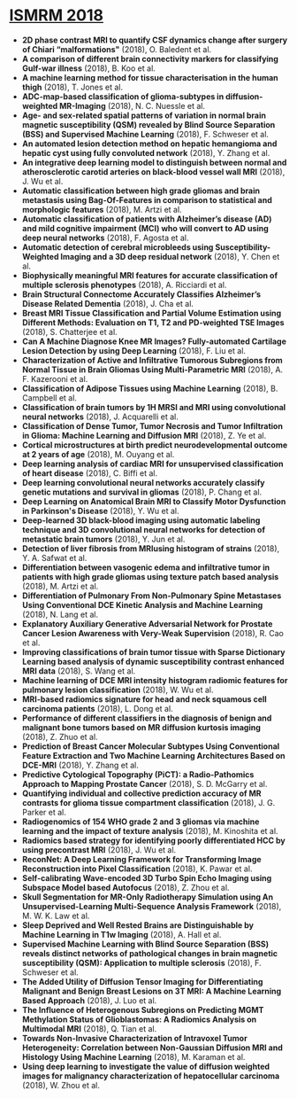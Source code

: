 # [ISMRM 2018](https://www.ismrm.org/18m/)
- **2D phase contrast MRI to quantify CSF dynamics change after surgery of Chiari “malformations"** (2018), O. Baledent et al.
- **A comparison of different brain connectivity markers for classifying Gulf-war illness** (2018), B. Koo et al.
- **A machine learning method for tissue characterisation in the human thigh** (2018), T. Jones et al.
- **ADC-map-based classification of glioma-subtypes in diffusion-weighted MR-Imaging** (2018), N. C. Nuessle et al.
- **Age- and sex-related spatial patterns of variation in normal brain magnetic susceptibility (QSM) revealed by Blind Source Separation (BSS) and Supervised Machine Learning** (2018), F. Schweser et al.
- **An automated lesion detection method on hepatic hemangioma and hepatic cyst using fully convoluted network** (2018), Y. Zhang et al.
- **An integrative deep learning model to distinguish between normal and atherosclerotic carotid arteries on black-blood vessel wall MRI** (2018), J. Wu et al.
- **Automatic classification between high grade gliomas and brain metastasis using Bag-Of-Features in comparison to statistical and morphologic features** (2018), M. Artzi et al.
- **Automatic classification of patients with Alzheimer’s disease (AD) and mild cognitive impairment (MCI) who will convert to AD using deep neural networks** (2018), F. Agosta et al.
- **Automatic detection of cerebral microbleeds using Susceptibility-Weighted Imaging and a 3D deep residual network** (2018), Y. Chen et al.
- **Biophysically meaningful MRI features for accurate classification of multiple sclerosis phenotypes** (2018), A. Ricciardi et al.
- **Brain Structural Connectome Accurately Classifies Alzheimer’s Disease Related Dementia** (2018), J. Cha et al.
- **Breast MRI Tissue Classification and Partial Volume Estimation using Different Methods: Evaluation on T1, T2 and PD-weighted TSE Images** (2018), S. Chatterjee et al.
- **Can A Machine Diagnose Knee MR Images? Fully-automated Cartilage Lesion Detection by using Deep Learning** (2018), F. Liu et al.
- **Characterization of Active and Infiltrative Tumorous Subregions from Normal Tissue in Brain Gliomas Using Multi-Parametric MRI** (2018), A. F. Kazerooni et al.
- **Classification of Adipose Tissues using Machine Learning** (2018), B. Campbell et al.
- **Classification of brain tumors by 1H MRSI and MRI using convolutional neural networks** (2018), J. Acquarelli et al.
- **Classification of Dense Tumor, Tumor Necrosis and Tumor Infiltration in Glioma: Machine Learning and Diffusion MRI** (2018), Z. Ye et al.
- **Cortical microstructures at birth predict neurodevelopmental outcome at 2 years of age** (2018), M. Ouyang et al.
- **Deep learning analysis of cardiac MRI for unsupervised classification of heart disease** (2018), C. Biffi et al.
- **Deep learning convolutional neural networks accurately classify genetic mutations and survival in gliomas** (2018), P. Chang et al.
- **Deep Learning on Anatomical Brain MRI to Classify Motor Dysfunction in Parkinson's Disease** (2018), Y. Wu et al.
- **Deep-learned 3D black-blood imaging using automatic labeling technique and 3D convolutional neural networks for detection of metastatic brain tumors** (2018), Y. Jun et al.
- **Detection of liver fibrosis from MRIusing histogram of strains** (2018), Y. A. Safwat et al.
- **Differentiation between vasogenic edema and infiltrative tumor in patients with high grade gliomas using texture patch based analysis** (2018), M. Artzi et al.
- **Differentiation of Pulmonary From Non-Pulmonary Spine Metastases Using Conventional DCE Kinetic Analysis and Machine Learning** (2018), N. Lang et al.
- **Explanatory Auxiliary Generative Adversarial Network for Prostate Cancer Lesion Awareness with Very-Weak Supervision** (2018), R. Cao et al.
- **Improving classifications of brain tumor tissue with Sparse Dictionary Learning based analysis of dynamic susceptibility contrast enhanced MRI data** (2018), S. Wang et al.
- **Machine learning of DCE MRI intensity histogram radiomic features for pulmonary lesion classification** (2018), W. Wu et al.
- **MRI-based radiomics signature for head and neck squamous cell carcinoma patients** (2018), L. Dong et al.
- **Performance of different classifiers in the diagnosis of benign and malignant bone tumors based on MR diffusion kurtosis imaging** (2018), Z. Zhuo et al.
- **Prediction of Breast Cancer Molecular Subtypes Using Conventional Feature Extraction and Two Machine Learning Architectures Based on DCE-MRI** (2018), Y. Zhang et al.
- **Predictive Cytological Topography (PiCT): a Radio-Pathomics Approach to Mapping Prostate Cancer** (2018), S. D. McGarry et al.
- **Quantifying individual and collective prediction accuracy of MR contrasts for glioma tissue compartment classification** (2018), J. G. Parker et al.
- **Radiogenomics of 154 WHO grade 2 and 3 gliomas via machine learning and the impact of texture analysis** (2018), M. Kinoshita et al.
- **Radiomics based strategy for identifying poorly differentiated HCC by using precontrast MRI** (2018), J. Wu et al.
- **ReconNet: A Deep Learning Framework for Transforming Image Reconstruction into Pixel Classification** (2018), K. Pawar et al.
- **Self-calibrating Wave-encoded 3D Turbo Spin Echo Imaging using Subspace Model based Autofocus** (2018), Z. Zhou et al.
- **Skull Segmentation for MR-Only Radiotherapy Simulation using An Unsupervised-Learning Multi-Sequence Analysis Framework** (2018), M. W. K. Law et al.
- **Sleep Deprived and Well Rested Brains are Distinguishable by Machine Learning in T1w Imaging** (2018), A. Hall et al.
- **Supervised Machine Learning with Blind Source Separation (BSS) reveals distinct networks of pathological changes in brain magnetic susceptibility (QSM): Application to multiple sclerosis** (2018), F. Schweser et al.
- **The Added Utility of Diffusion Tensor Imaging for Differentiating Malignant and Benign Breast Lesions on 3T MRI: A Machine Learning Based Approach** (2018), J. Luo et al.
- **The Influence of Heterogenous Subregions on Predicting MGMT Methylation Status of Glioblastomas: A Radiomics Analysis on Multimodal MRI** (2018), Q. Tian et al.
- **Towards Non-Invasive Characterization of Intravoxel Tumor Heterogeneity: Correlation between Non-Gaussian Diffusion MRI and Histology Using Machine Learning** (2018), M. Karaman et al.
- **Using deep learning to investigate the value of diffusion weighted images for malignancy characterization of hepatocellular carcinoma** (2018), W. Zhou et al.
